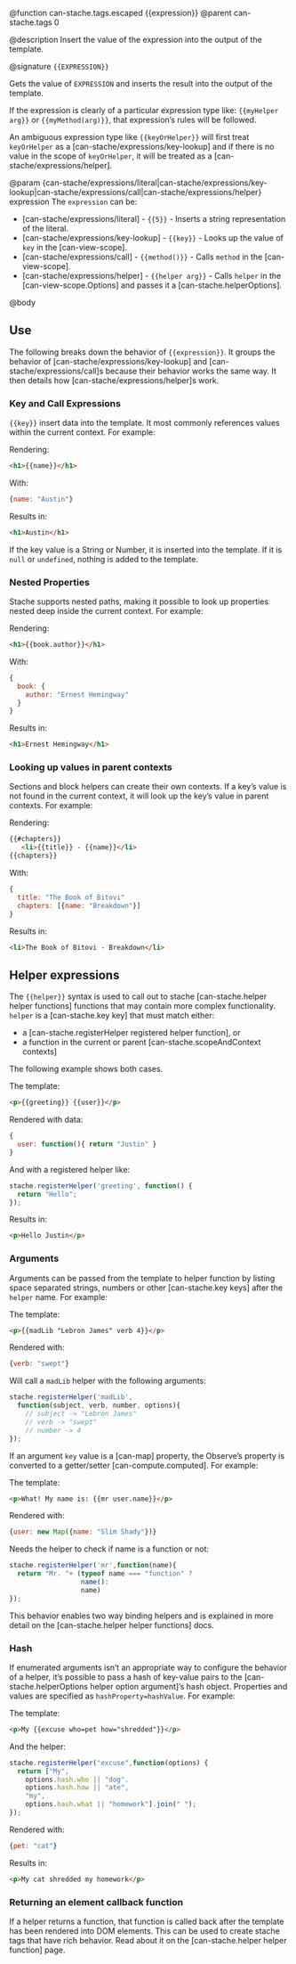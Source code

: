 @function can-stache.tags.escaped {{expression}}
@parent can-stache.tags 0

@description Insert the value of the expression into the
output of the template.

@signature `{{EXPRESSION}}`

Gets the value of `EXPRESSION` and inserts the result into the output of the
template.

If the expression is clearly of a particular expression type like: `{{myHelper arg}}` or
`{{myMethod(arg)}}`, that expression’s rules will be followed.

An ambiguous expression type like `{{keyOrHelper}}` will first treat `keyOrHelper`
as a [can-stache/expressions/key-lookup] and if there is no value in the scope of
`keyOrHelper`, it will be treated as a [can-stache/expressions/helper].



  @param {can-stache/expressions/literal|can-stache/expressions/key-lookup|can-stache/expressions/call|can-stache/expressions/helper} expression The `expression` can be:

   - [can-stache/expressions/literal] - `{{5}}` - Inserts a string representation of the literal.
   - [can-stache/expressions/key-lookup] - `{{key}}` - Looks up the value of `key` in the [can-view-scope].
   - [can-stache/expressions/call] - `{{method()}}` - Calls `method` in the [can-view-scope].
   - [can-stache/expressions/helper] - `{{helper arg}}` - Calls `helper` in the [can-view-scope.Options] and passes it a [can-stache.helperOptions].



@body


## Use

The following breaks down the behavior of `{{expression}}`.  It groups
the behavior of [can-stache/expressions/key-lookup] and [can-stache/expressions/call]s
because their behavior works the same way.  It then details how [can-stache/expressions/helper]s
work.

### Key and Call Expressions

`{{key}}` insert data into the template. It most commonly references
values within the current context. For example:

Rendering:

```html
<h1>{{name}}</h1>
```

With:

```js
{name: "Austin"}
```

Results in:

```html
<h1>Austin</h1>
```

If the key value is a String or Number, it is inserted into the template.
If it is `null` or `undefined`, nothing is added to the template.


### Nested Properties

Stache supports nested paths, making it possible to
look up properties nested deep inside the current context. For example:

Rendering:

```html
<h1>{{book.author}}</h1>
```

With:

```js
{
  book: {
    author: "Ernest Hemingway"
  }
}
```

Results in:

```html
<h1>Ernest Hemingway</h1>
```

### Looking up values in parent contexts

Sections and block helpers can create their own contexts. If a key’s value
is not found in the current context, it will look up the key’s value
in parent contexts. For example:

Rendering:

```html
{{#chapters}}
   <li>{{title}} - {{name}}</li>
{{chapters}}
```

With:

```js
{
  title: "The Book of Bitovi"
  chapters: [{name: "Breakdown"}]
}
```

Results in:

```html
<li>The Book of Bitovi - Breakdown</li>
```

## Helper expressions

The `{{helper}}` syntax is used to call out to stache [can-stache.helper helper functions] functions
that may contain more complex functionality. `helper` is a [can-stache.key key] that must match either:

 - a [can-stache.registerHelper registered helper function], or
 - a function in the current or parent [can-stache.scopeAndContext contexts]

The following example shows both cases.

The template:

```html
<p>{{greeting}} {{user}}</p>
```

Rendered with data:

```js
{
  user: function(){ return "Justin" }
}
```

And with a registered helper like:

```js
stache.registerHelper('greeting', function() {
  return "Hello";
});
```

Results in:

```html
<p>Hello Justin</p>
```

### Arguments

Arguments can be passed from the template to helper function by
listing space separated strings, numbers or other [can-stache.key keys] after the
`helper` name.  For example:

The template:

```html
<p>{{madLib "Lebron James" verb 4}}</p>
```

Rendered with:

```js
{verb: "swept"}
```

Will call a `madLib` helper with the following arguments:

```js
stache.registerHelper('madLib',
  function(subject, verb, number, options){
    // subject -> "Lebron James"
    // verb -> "swept"
    // number -> 4
});
```

If an argument `key` value is a [can-map] property, the Observe’s
property is converted to a getter/setter [can-compute.computed]. For example:

The template:

```html
<p>What! My name is: {{mr user.name}}</p>
```

Rendered with:

```js
{user: new Map({name: "Slim Shady"})}
```

Needs the helper to check if name is a function or not:

```js
stache.registerHelper('mr',function(name){
  return "Mr. "+ (typeof name === "function" ?
                  name():
                  name)
});
```

This behavior enables two way binding helpers and is explained in more detail
on the [can-stache.helper helper functions] docs.

### Hash

If enumerated arguments isn’t an appropriate way to configure the behavior
of a helper, it’s possible to pass a hash of key-value pairs to the
[can-stache.helperOptions helper option argument]’s
hash object.  Properties and values are specified
as `hashProperty=hashValue`.  For example:

The template:

```html
<p>My {{excuse who=pet how="shredded"}}</p>
```

And the helper:

```js
stache.registerHelper("excuse",function(options) {
  return ["My",
    options.hash.who || "dog".
    options.hash.how || "ate",
    "my",
    options.hash.what || "homework"].join(" ");
});
```

Rendered with:

```js
{pet: "cat"}
```

Results in:

```html
<p>My cat shredded my homework</p>
```

### Returning an element callback function

If a helper returns a function, that function is called back after
the template has been rendered into DOM elements. This can
be used to create stache tags that have rich behavior. Read about it
on the [can-stache.helper helper function] page.
